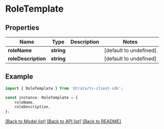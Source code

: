 # RoleTemplate


## Properties

Name | Type | Description | Notes
------------ | ------------- | ------------- | -------------
**roleName** | **string** |  | [default to undefined]
**roleDescription** | **string** |  | [default to undefined]

## Example

```typescript
import { RoleTemplate } from '@trata/ts-client-sdk';

const instance: RoleTemplate = {
    roleName,
    roleDescription,
};
```

[[Back to Model list]](../README.md#documentation-for-models) [[Back to API list]](../README.md#documentation-for-api-endpoints) [[Back to README]](../README.md)
